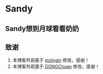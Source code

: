 # Sandy
## Sandy想到月球看看奶奶

## 致谢

1. 本博客外观基于 [mzlogin](https://mzlogin.io) 修改，感谢！
2. 本博客外观基于 [DONGChuan](https://dongchuan.github.io) 修改，感谢！
